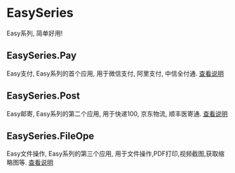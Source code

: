 # EasySeries
Easy系列, 简单好用!

## EasySeries.Pay
Easy支付, Easy系列的首个应用, 用于微信支付, 阿里支付, 中信全付通. [查看说明](https://github.com/hmy4677/EasySeries/blob/master/src/EasySeries.Pay/README.md)
## EasySeries.Post
Easy邮寄, Easy系列的第二个应用, 用于快递100, 京东物流, 顺丰医寄通. [查看说明](https://github.com/hmy4677/EasySeries/blob/master/src/EasySeries.Post/README.md)
## EasySeries.FileOpe
Easy文件操作, Easy系列的第三个应用, 用于文件操作,PDF打印,视频截图,获取缩略图等. [查看说明](https://github.com/hmy4677/EasySeries/blob/master/src/EasySeries.FileOpe/README.md)

